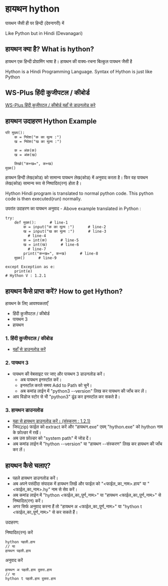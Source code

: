 # हायथन hython

पायथन जैसी ही पर हिन्दी (देवनागरी) में

Like Python but in Hindi (Devanagari)

## हायथन क्या है? What is hython?

हायथन एक हिन्दी प्रोग्रामिंग भाषा है। हायथन की वाक्य-रचना बिल्कुल पायथन जैसी है


Hython is a Hindi Programming Language. Syntax of Hython is just like Python


## WS-Plus हिंदी कुजीपटल / कीबोर्ड

[WS-Plus हिंदी कुजीपटल / कीबोर्ड यहाँ से डाउनलोड करे](/WX-plus)


## हायथन उदाहरण Hython Example

```
परि मुख्य():
    क = निवेश("क का मूल्य :")
    ख = निवेश("ख का मूल्य :")
    
    क = अंक(क)
    ख = अंक(ख)
    
    लिखो("क+ख=", क+ख)
मुख्य()
```


हायथन हिन्दी लेख(कोड) को सामान्य पायथन लेख(कोड) में अनुवाद करता है। फिर वह पायथन लेख(कोड) सामान्य रूप से निष्पादित(रन) होता है।

Hython Hindi program is translated to normal python code. This python code is then executed(run) normally.

उपरांत उदाहरण का पायथन अनुवाद - Above example translated in Python :
```
try:
    def मुख्य():      # line-1
        क = input("क का मूल्य :")      # line-2
        ख = input("ख का मूल्य :")      # line-3
          # line-4
        क = int(क)      # line-5
        ख = int(ख)      # line-6
          # line-7
        print("क+ख=", क+ख)      # line-8
    मुख्य()      # line-9

except Exception as e:
    print(e)
# Hython V : 1.2.1
```


## हायथन कैसे प्राप्त करें? How to get Hython?


हायथन के लिए आवश्यकताएँ

* हिंदी कुजीपटल / कीबोर्ड
* पायथन 3
* हायथन

### 1. हिंदी कुजीपटल / कीबोड
* [यहाँ से डाउनलोड करें](/WX-plus)

### 2. पायथन 3

* पायथन की वेबसाइट पर जाए और पायथन 3 डाउनलोड करें।
	- अब पायथन इनस्टॉल करें।
	- इनस्टॉल करते समय Add to Path को चुनें।
	- अब कमांड लाईन में "python3 --version" लिख कर पायथन की जाँच कर लें।
* आप विडोज स्टोर से भी "python3" ढूंढ कर इनस्टॉल कर सकते है।

### 3. हायथन डाउनलोड

* [यहा से हायथन डाउनलोड करें। (संस्करण : 1.2.1)](https://github.com/atulSnapy/hython/blob/master/releases/Release%201/hython_v1.2.1.zip?raw=true)
* जिप(zip) फाईल को extract करें और "हायथन.exe" एवम् "hython.exe" को hython नाम के फ़ोल्डर में रखें।
* अब उस फ़ोल्डर को "system path" में जोड दें।
* अब कमांड लाईन में "hython --version" या "हायथन --संस्करण" लिख कर हायथन की जाँच कर लें।


## हायथन कैसे चलाए?

* पहले हायथन डाउनलोड करें।
* अब अपने पसंदीदा संपादक में हायथन लिखें और फाईल को "<फाईल_का_नाम>.हाय" या "<फाईल_का_नाम>.hy" नाम से सेव करें।
* अब कमांड लाईन में "hython <फाईल_का_पूर्ण_नाम>" या "हायथन <फाईल_का_पूर्ण_नाम>" से निष्पादित(रन) करें।
* अगर सिर्फ अनुवाद करना हैं तो "हायथन अ <फाईल_का_पूर्ण_नाम>" या "hython t <फाईल_का_पूर्ण_नाम>" से कर सकते हैं।

उदाहरण:

निष्पादित(रन) करें

	hython पहली.हाय
    // या
    हायथन पहली.हाय
    
अनुवाद करें

	हायथन अ पहली.हाय दुसरा.हाय
    // या
    hython t पहली.हाय दुसरा.हाय
